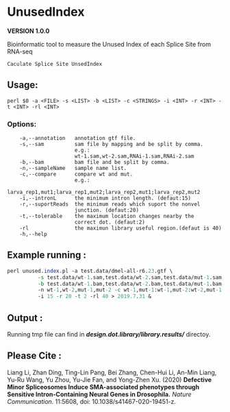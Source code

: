# UnusedIndex 
**VERSION 1.0.0**

Bioinformatic tool to measure the Unused Index of each Splice Site from RNA-seq

    Caculate Splice Site UnsedIndex
   
## Usage:
```
perl $0 -a <FILE> -s <LIST> -b <LIST> -c <STRINGS> -i <INT> -r <INT> -t <INT> -rl <INT>
```
### Options: 
        
        -a,--annotation   annotation gtf file.
        -s,--sam          sam file by mapping and be split by comma.
                          e.g.: 
                          wt-1.sam,wt-2.sam,RNAi-1.sam,RNAi-2.sam
        -b,--bam          bam file and be split by comma.
        -n,--sampleName   sample name list. 
        -c,--compare      compare wt and mut. 
                          e.g.: 
                          larva_rep1,mut1;larva_rep1,mut2;larva_rep2,mut1;larva_rep2,mut2
        -i,--intronL      the minimum intron length. (defaut:15)
        -r,--suportReads  the minimum reads which suport the nonvel 
                          junction. (defaut:20)
        -t,--tolerable    the maximum location changes nearby the 
                          correct dot. (defaut:2)
        -rl               the maximun library useful region.(defaut is 40)
        -h,--help

## Example running :
```perl
perl unused.index.pl -a test.data/dmel-all-r6.23.gtf \
          -s test.data/wt-1.sam,test.data/wt-2.sam,test.data/mut-1.sam,test.data/mut-2.sam \
          -b test.data/wt-1.bam,test.data/wt-2.bam,test.data/mut-1.bam,test.data/mut-2.bam \
          -n wt-1,wt-2,mut-1,mut-2 -c wt-1,mut-1:wt-1,mut-2:wt-2,mut-1:wt-2,mut-2 \
          -i 15 -r 20 -t 2 -rl 40 > 2019.7.31 &
```

## Output :
Running tmp file can find in ***design.dot.library/library.results/*** directoy.

## Please Cite :
Liang Li, Zhan Ding, Ting-Lin Pang, Bei Zhang, Chen-Hui Li, An-Min Liang, Yu-Ru Wang, Yu Zhou, Yu-Jie Fan, and Yong-Zhen Xu. (2020) **Defective Minor Spliceosomes Induce SMA-associated phenotypes through Sensitive Intron-Containing Neural Genes in Drosophila.** *Nature Communication.* 11:5608, doi: 10.1038/s41467-020-19451-z.
